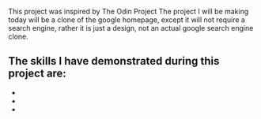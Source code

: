 This project was inspired by The Odin Project
The project I will be making today will be a clone of the google homepage, except it will not require a 
search engine, rather it is just a design, not an actual google search engine clone.

The skills I have demonstrated during this project are:
- 
- 
- 
- 